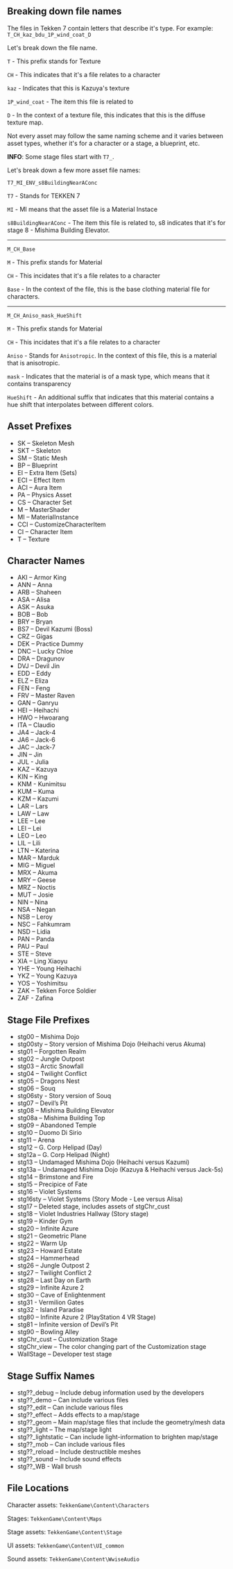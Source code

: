 ## Breaking down file names
The files in Tekken 7 contain letters that describe it's type. For example:
`T_CH_kaz_bdu_1P_wind_coat_D`

Let's break down the file name.

`T` - This prefix stands for Texture

`CH` - This indicates that it's a file relates to a character

`kaz` - Indicates that this is Kazuya's texture

`1P_wind_coat` - The item this file is related to

`D` - In the context of a texture file, this indicates that this is the diffuse texture map.

Not every asset may follow the same naming scheme and it varies between asset types, whether it's for a character or a stage, a blueprint, etc.

**INFO**: Some stage files start with `T7_`.

Let's break down a few more asset file names:

`T7_MI_ENV_s8BuildingNearAConc`

`T7` - Stands for TEKKEN 7

`MI` - MI means that the asset file is a Material Instace

`s8BuildingNearAConc` - The item this file is related to, s8 indicates that it's for stage 8 - Mishima Building Elevator.

---

`M_CH_Base`

`M` - This prefix stands for Material

`CH` - This incidates that it's a file relates to a character

`Base` - In the context of the file, this is the base clothing material file for characters.

---

`M_CH_Aniso_mask_HueShift`

`M` - This prefix stands for Material

`CH` - This incidates that it's a file relates to a character

`Aniso` - Stands for `Anisotropic`. In the context of this file, this is a material that is anisotropic.

`mask` - Indicates that the material is of a mask type, which means that it contains transparency

`HueShift` - An additional suffix that indicates that this material contains a hue shift that interpolates between different colors.

## Asset Prefixes
 - SK – Skeleton Mesh
 - SKT – Skeleton
 - SM – Static Mesh
 - BP – Blueprint
 - EI – Extra Item (Sets)
 - ECI – Effect Item
 - ACI – Aura Item
 - PA – Physics Asset
 - CS – Character Set
 - M – MasterShader
 - MI – MaterialInstance
 - CCI – CustomizeCharacterItem
 - CI – Character Item
 - T – Texture

## Character Names

 - AKI – Armor King
 - ANN – Anna
 - ARB – Shaheen
 - ASA – Alisa
 - ASK – Asuka
 - BOB – Bob
 - BRY – Bryan
 - BS7 – Devil Kazumi (Boss)
 - CRZ – Gigas
 - DEK – Practice Dummy
 - DNC – Lucky Chloe
 - DRA – Dragunov
 - DVJ – Devil Jin
 - EDD – Eddy
 - ELZ – Eliza
 - FEN – Feng
 - FRV – Master Raven
 - GAN – Ganryu
 - HEI – Heihachi
 - HWO – Hwoarang
 - ITA – Claudio
 - JA4 – Jack-4
 - JA6 – Jack-6
 - JAC – Jack-7
 - JIN – Jin
 - JUL - Julia
 - KAZ – Kazuya
 - KIN – King
 - KNM - Kunimitsu
 - KUM – Kuma
 - KZM – Kazumi
 - LAR – Lars
 - LAW – Law
 - LEE – Lee
 - LEI – Lei
 - LEO – Leo
 - LIL – Lili
 - LTN – Katerina
 - MAR – Marduk
 - MIG – Miguel
 - MRX – Akuma
 - MRY – Geese
 - MRZ – Noctis
 - MUT – Josie
 - NIN – Nina
 - NSA – Negan
 - NSB – Leroy
 - NSC – Fahkumram
 - NSD – Lidia
 - PAN – Panda
 - PAU – Paul
 - STE – Steve
 - XIA – Ling Xiaoyu
 - YHE – Young Heihachi
 - YKZ – Young Kazuya
 - YOS – Yoshimitsu
 - ZAK – Tekken Force Soldier
 - ZAF - Zafina

## Stage File Prefixes

 - stg00 – Mishima Dojo
 - stg00sty – Story version of Mishima Dojo (Heihachi verus Akuma)
 - stg01 – Forgotten Realm
 - stg02 – Jungle Outpost
 - stg03 – Arctic Snowfall
 - stg04 – Twilight Conflict
 - stg05 – Dragons Nest
 - stg06 – Souq
 - stg06sty - Story version of Souq
 - stg07 – Devil’s Pit
 - stg08 – Mishima Building Elevator
 - stg08a – Mishima Building Top
 - stg09 – Abandoned Temple
 - stg10 – Duomo Di Sirio
 - stg11 – Arena
 - stg12 – G. Corp Helipad (Day)
 - stg12a – G. Corp Helipad (Night)
 - stg13 – Undamaged Mishima Dojo (Heihachi versus Kazumi)
 - stg13a – Undamaged Mishima Dojo (Kazuya & Heihachi versus Jack-5s)
 - stg14 – Brimstone and Fire
 - stg15 – Precipice of Fate
 - stg16 – Violet Systems
 - stg16sty – Violet Systems (Story Mode - Lee versus Alisa)
 - stg17 – Deleted stage, includes assets of stgChr_cust
 - stg18 – Violet Industries Hallway (Story stage)
 - stg19 – Kinder Gym
 - stg20 – Infinite Azure
 - stg21 – Geometric Plane
 - stg22 – Warm Up
 - stg23 – Howard Estate
 - stg24 – Hammerhead
 - stg26 – Jungle Outpost 2
 - stg27 – Twilight Conflict 2
 - stg28 – Last Day on Earth
 - stg29 – Infinite Azure 2
 - stg30 – Cave of Enlightenment
 - stg31 - Vermilion Gates
 - stg32 - Island Paradise
 - stg80 – Infinite Azure 2 (PlayStation 4 VR Stage)
 - stg81 – Infinite version of Devil’s Pit
 - stg90 – Bowling Alley
 - stgChr_cust – Customization Stage
 - stgChr_view – The color changing part of the Customization stage
 - WallStage – Developer test stage

## Stage Suffix Names
 - stg??_debug – Include debug information used by the developers
 - stg??_demo – Can include various files
 - stg??_edit – Can include various files
 - stg??_effect – Adds effects to a map/stage
 - stg??_geom – Main map/stage files that include the geometry/mesh data
 - stg??_light – The map/stage light
 - stg??_lightstatic – Can include light-information to brighten map/stage
 - stg??_mob – Can include various files
 - stg??_reload – Include destructible meshes
 - stg??_sound – Include sound effects
 - stg??_WB - Wall brush

## File Locations
Character assets: `TekkenGame\Content\Characters`

Stages: `TekkenGame\Content\Maps`

Stage assets: `TekkenGame\Content\Stage`

UI assets: `TekkenGame\Content\UI_common`

Sound assets: `TekkenGame\Content\WwiseAudio`